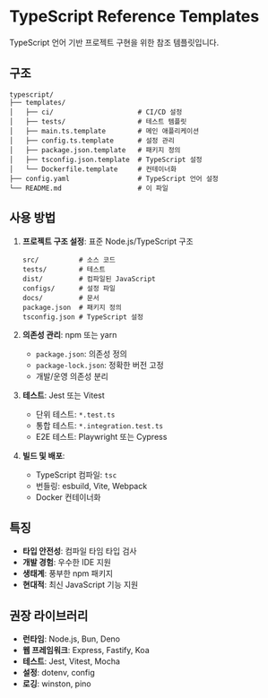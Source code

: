 # TypeScript Reference Templates

TypeScript 언어 기반 프로젝트 구현을 위한 참조 템플릿입니다.

## 구조

```
typescript/
├── templates/
│   ├── ci/                     # CI/CD 설정
│   ├── tests/                  # 테스트 템플릿
│   ├── main.ts.template        # 메인 애플리케이션
│   ├── config.ts.template      # 설정 관리
│   ├── package.json.template   # 패키지 정의
│   ├── tsconfig.json.template  # TypeScript 설정
│   └── Dockerfile.template     # 컨테이너화
├── config.yaml                 # TypeScript 언어 설정
└── README.md                   # 이 파일
```

## 사용 방법

1. **프로젝트 구조 설정**: 표준 Node.js/TypeScript 구조
   ```
   src/          # 소스 코드
   tests/        # 테스트
   dist/         # 컴파일된 JavaScript
   configs/      # 설정 파일
   docs/         # 문서
   package.json  # 패키지 정의
   tsconfig.json # TypeScript 설정
   ```

2. **의존성 관리**: npm 또는 yarn
   - `package.json`: 의존성 정의
   - `package-lock.json`: 정확한 버전 고정
   - 개발/운영 의존성 분리

3. **테스트**: Jest 또는 Vitest
   - 단위 테스트: `*.test.ts`
   - 통합 테스트: `*.integration.test.ts`
   - E2E 테스트: Playwright 또는 Cypress

4. **빌드 및 배포**:
   - TypeScript 컴파일: `tsc`
   - 번들링: esbuild, Vite, Webpack
   - Docker 컨테이너화

## 특징

- **타입 안전성**: 컴파일 타임 타입 검사
- **개발 경험**: 우수한 IDE 지원
- **생태계**: 풍부한 npm 패키지
- **현대적**: 최신 JavaScript 기능 지원

## 권장 라이브러리

- **런타임**: Node.js, Bun, Deno
- **웹 프레임워크**: Express, Fastify, Koa
- **테스트**: Jest, Vitest, Mocha
- **설정**: dotenv, config
- **로깅**: winston, pino